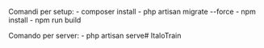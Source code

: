 Comandi per setup:
    - composer install
    - php artisan migrate --force
    - npm install
    - npm run build

Comando per server:
    - php artisan serve# ItaloTrain
